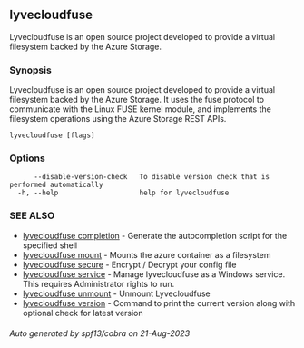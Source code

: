 ## lyvecloudfuse

Lyvecloudfuse is an open source project developed to provide a virtual filesystem backed by the Azure Storage.

### Synopsis

Lyvecloudfuse is an open source project developed to provide a virtual filesystem backed by the Azure Storage. It uses the fuse protocol to communicate with the Linux FUSE kernel module, and implements the filesystem operations using the Azure Storage REST APIs.

```
lyvecloudfuse [flags]
```

### Options

```
      --disable-version-check   To disable version check that is performed automatically
  -h, --help                    help for lyvecloudfuse
```

### SEE ALSO

* [lyvecloudfuse completion](lyvecloudfuse_completion.md)	 - Generate the autocompletion script for the specified shell
* [lyvecloudfuse mount](lyvecloudfuse_mount.md)	 - Mounts the azure container as a filesystem
* [lyvecloudfuse secure](lyvecloudfuse_secure.md)	 - Encrypt / Decrypt your config file
* [lyvecloudfuse service](lyvecloudfuse_service.md)	 - Manage lyvecloudfuse as a Windows service. This requires Administrator rights to run.
* [lyvecloudfuse unmount](lyvecloudfuse_unmount.md)	 - Unmount Lyvecloudfuse
* [lyvecloudfuse version](lyvecloudfuse_version.md)	 - Command to print the current version along with optional check for latest version

###### Auto generated by spf13/cobra on 21-Aug-2023
